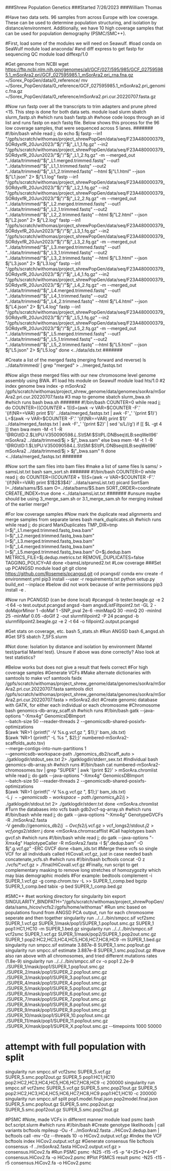 ###Shrew Population Genetics
###Started 7/26/2023
###William Thomas

#Have two data sets. 96 samples from across Europe with low coverage. These can be used to determine population structuring, and isolation by distance/environment. Additionally, we have 10 high coverage samples that can be used for population demography (PSMC/SMC++).



#First, load some of the modules we will need on Seawulf.
#load conda on SeaWulf
module load anaconda/
#and diff express to get fastp for sequencing QC
module load diffexp/1.0



#Get genome from NCBI
wget https://ftp.ncbi.nlm.nih.gov/genomes/all/GCF/027/595/985/GCF_027595985.1_mSorAra2.pri/GCF_027595985.1_mSorAra2.pri_rna.fna.gz ~/Sorex_PopGen/data/0_reference/
mv ~/Sorex_PopGen/data/0_reference/GCF_027595985.1_mSorAra2.pri_genomic.fna.gz ~/Sorex_PopGen/data/0_reference/mSorAra2.pri.cur.20220707.fasta.gz



#Now run fastp over all the transcripts to trim adapters and prune phred <15. This step is done for both data sets.
module load slurm
sbatch slurm_fastp.sh
#which runs
bash fastp.sh
#whose code loops through an id list and runs fastp on each fastq file. Below shows this process for the 96 low coverage samples, that were sequenced across 5 lanes.
#######
#!/bin/bash
while read j; do
        echo $j
        fastp --in1 "/gpfs/scratch/withomas/project_shrewPopGen/data/seq/F23A480000379_SORdyxfR_20Jun2023/"$j"/"$j"_L1_1.fq.gz" --in2 "/gpfs/scratch/withomas/project_shrewPopGen/data/seq/F23A480000379_SORdyxfR_20Jun2023/"$j"/"$j"_L1_2.fq.gz" -m --merged_out "../data/trimmed/"$j"_L1.merged.trimmed.fastq" --out1 "../data/trimmed/"$j"_L1_1.trimmed.fastq" --out2 "../data/trimmed/"$j"_L1_2.trimmed.fastq" --html $j"L1.html" --json $j"L1.json" 2> $j"L1.log"
        fastp --in1 "/gpfs/scratch/withomas/project_shrewPopGen/data/seq/F23A480000379_SORdyxfR_20Jun2023/"$j"/"$j"_L2_1.fq.gz" --in2 "/gpfs/scratch/withomas/project_shrewPopGen/data/seq/F23A480000379_SORdyxfR_20Jun2023/"$j"/"$j"_L2_2.fq.gz" -m --merged_out "../data/trimmed/"$j"_L2.merged.trimmed.fastq" --out1 "../data/trimmed/"$j"_L2_1.trimmed.fastq" --out2 "../data/trimmed/"$j"_L2_2.trimmed.fastq" --html $j"L2.html" --json $j"L2.json" 2> $j"L2.log"
        fastp --in1 "/gpfs/scratch/withomas/project_shrewPopGen/data/seq/F23A480000379_SORdyxfR_20Jun2023/"$j"/"$j"_L3_1.fq.gz" --in2 "/gpfs/scratch/withomas/project_shrewPopGen/data/seq/F23A480000379_SORdyxfR_20Jun2023/"$j"/"$j"_L3_2.fq.gz" -m --merged_out "../data/trimmed/"$j"_L3.merged.trimmed.fastq" --out1 "../data/trimmed/"$j"_L3_1.trimmed.fastq" --out2 "../data/trimmed/"$j"_L3_2.trimmed.fastq" --html $j"L3.html" --json $j"L3.json" 2> $j"L3.log"
        fastp --in1 "/gpfs/scratch/withomas/project_shrewPopGen/data/seq/F23A480000379_SORdyxfR_20Jun2023/"$j"/"$j"_L4_1.fq.gz" --in2 "/gpfs/scratch/withomas/project_shrewPopGen/data/seq/F23A480000379_SORdyxfR_20Jun2023/"$j"/"$j"_L4_2.fq.gz" -m --merged_out "../data/trimmed/"$j"_L4.merged.trimmed.fastq" --out1 "../data/trimmed/"$j"_L4_1.trimmed.fastq" --out2 "../data/trimmed/"$j"_L4_2.trimmed.fastq" --html $j"L4.html" --json $j"L4.json" 2> $j"L4.log"
        fastp --in1 "/gpfs/scratch/withomas/project_shrewPopGen/data/seq/F23A480000379_SORdyxfR_20Jun2023/"$j"/"$j"_L5_1.fq.gz" --in2 "/gpfs/scratch/withomas/project_shrewPopGen/data/seq/F23A480000379_SORdyxfR_20Jun2023/"$j"/"$j"_L5_2.fq.gz" -m --merged_out "../data/trimmed/"$j"_L5.merged.trimmed.fastq" --out1 "../data/trimmed/"$j"_L5_1.trimmed.fastq" --out2 "../data/trimmed/"$j"_L5_2.trimmed.fastq" --html $j"L5.html" --json $j"L5.json" 2> $j"L5.log"
done <../data/ids.txt
#######



#Create a list of the merged fastq (merging forward and reverse)
ls ../data/trimmed/ | grep "merged" > ../merged_fastqs.txt




#Now align these merged files with our new chromosome level genome assembly using BWA.
#1 load hts module on Seawulf
module load hts/1.0
#2 index genome
bwa index -p mSorAra2 /gpfs/scratch/withomas/project_shrew_genome/data/genomes/sorAra/mSorAra2.pri.cur.20220707.fasta 
#3 map to genome
sbatch slurm_bwa.sh
#which runs
bash bwa.sh
#######
#!/bin/bash
COUNTER=0
while read j; do
        COUNTER=$(( COUNTER + 1 ))
        S=$(awk -v VAR=$COUNTER -F'.' '{if(NR==VAR) print $1}' ../data/merged_fastqs.txt | awk -F'_' '{print $1}')
        L=$(awk -v VAR=$COUNTER -F'.' '{if(NR==VAR) print $1}' ../data/merged_fastqs.txt | awk -F'_' '{print $2}' | sed 's/L//g')
        if [[ $L -gt 4 ]]
        then
                bwa mem -M -t 1 -R '@RG\tID:2.$L\tPU:V350090598.$L.$S\tSM:$S\tPL:DNBseq\tLB:seqWell96' mSorAra2 ../data/trimmed/$j > $j"_bwa.sam"
        else
                bwa mem -M -t 1 -R '@RG\tID:1.$L\tPU:V350090584.$L.$S\tSM:$S\tPL:DNBseq\tLB:seqWell96' mSorAra2 ../data/trimmed/$j > $j"_bwa.sam"
        fi
done <../data/merged_fastqs.txt
#######



#Now sort the sam files into bam files
#make a list of same files
ls sams/ > samsList.txt
bash sam_sort.sh
#######
#!/bin/bash
COUNTER=0
while read j; do
        COUNTER=$(( COUNTER + 1 ))
        S=$(awk -v VAR=$COUNTER -F'.' '{if(NR==VAR) print $1$2$3$4}' ../data/samsList.txt)
        picard SortSam I=../data/sams/$S.sam O=../data/bams/$S.bam SORT_ORDER=coordinate CREATE_INDEX=true
done <../data/samsList.txt
#######
#unsure maybe should be using 3_merge_sam.sh or 3.1_merge_sam.sh for merging instead of the earlier merge? 





#For low coverage samples
#Now mark the duplicate read alignments and merge samples from separate lanes
bash mark_duplicates.sh
#which runs
while read j; do
        picard MarkDuplicates TMP_DIR=tmp I=$j"_L1.merged.trimmed.fastq_bwa.bam" I=$j"_L2.merged.trimmed.fastq_bwa.bam" I=$j"_L3.merged.trimmed.fastq_bwa.bam" I=$j"_L4.merged.trimmed.fastq_bwa.bam" I=$j"_L5.merged.trimmed.fastq_bwa.bam"  O=$j.dedup.bam METRICS_FILE=$j.dedup.metrics.txt REMOVE_DUPLICATES=false TAGGING_POLICY=All
done <bamsListpruned2.txt
#Low coverage
###Set up PCANGSD
module load git
git clone https://github.com/Rosemeis/pcangsd.git
cd pcangsd/
conda env create -f environment.yml
pip3 install --user -r requirements.txt
python setup.py build_ext --inplace
#below did not work because of write permissions
pip3 install -e .

#Now run PCANGSD (can be done local)
#pcangsd -b tester.beagle.gz -e 2 -t 64 -o test.output.pcangsd
angsd -bam angsdListFiltpoint2.txt -GL 2 -doMajorMinor 1 -doMaf 1 -SNP_pval 2e-6 -minMapQ 30 -minQ 20 -minInd 25 -minMaf 0.05 -doGlf 2 -out slurmfillpoint2 -P 24
pcangsd -b slurmfillpoint2.beagle.gz -e 2 -t 64 -o fillpoint2.output.pcangsd


#Get stats on coverage, etc.
bash 5_stats.sh
#Run ANGSD
bash 6_angsd.sh
#Get SFS
sbatch 7_SFS.slurm

#Not done: Isolation by distance and isolation by environment (Mantel test/partial Mantel test). Unsure if above was done correctly? Also look at test statistics?



#Below works but does not give a result that feels correct
#For high coverage samples
#Generate VCFs
#Make alternate dictionaries with samtools to make vcf
samtools faidx /gpfs/scratch/withomas/project_shrew_genome/data/genomes/sorAra/mSorAra2.pri.cur.20220707.fasta
samtools dict /gpfs/scratch/withomas/project_shrew_genome/data/genomes/sorAra/mSorAra2.pri.cur.20220707.fasta > mSorAra2.dict
#Create genomic database with GATK, for either each individual or each chromosome
#Chromosome
bash genomics-db-array_scaff.sh 
#which runs
#!/bin/bash
gatk --java-options "-Xmx4g" GenomicsDBImport \
      --batch-size 50 --reader-threads 2 --genomicsdb-shared-posixfs-optimizations \
      $(awk 'NR>1 {printf(" -V %s.g.vcf.gz ", $1);}' bam_ids.txt) \
      $(awk 'NR>1 {printf(" -L %s ", $2);}' numbered-mSorAra2-scaffolds_auto.tsv) \
      --merge-contigs-into-num-partitions 1 \
      --genomicsdb-workspace-path ./genomics_db2/scaff_auto > ./gatklogdir/stdout_sex.txt  2> ./gatklogdir/stderr_sex.txt
#Individual
bash genomics-db-array.sh 
#which runs
#!/bin/bash
cat numbered-mSorAra2-chromosomes.tsv | grep "SUPER" | awk '{print $2}' > mSorAra.chromlist
while read j; do
gatk --java-options "-Xmx4g" GenomicsDBImport \
      --batch-size 50 --reader-threads 2 --genomicsdb-shared-posixfs-optimizations \
      $(awk 'NR>1 {printf(" -V %s.g.vcf.gz ", $1);}' bam_ids.txt) \
      -L $j \
      --genomicsdb-workspace-path ./genomics_db2/$j > ./gatklogdir/stdout.txt  2> ./gatklogdir/stderr.txt
done <mSorAra.chromlist
#Turn the databases into vcfs
bash gdb2vcf-sg-array.sh
#which runs
#!/bin/bash
while read j; do
        gatk --java-options "-Xmx4g" GenotypeGVCFs \
        -R ./mSorAra2.fasta \
        -V gendb://genomics_db2/$j \
        -O vcfs2/$j.vcf.gz > vcf_longs2/stdout.$j 2> vcf_longs2/stderr.$j 
done <mSorAra.chromscafflist
#Call haplotypes
bash gvcf.sh
#which runs
#!/bin/bash
while read j; do
        gatk --java-options "-Xmx4g" HaplotypeCaller -R mSorAra2.fasta -I $j".dedup.bam" -O $j".g.vcf.gz" -ERC GVCF
done <bam_ids.txt
#Merge these vcfs so single VCF for all individuals called HiCovall.vcf.gz, just in case needed
bash concatenate_vcfs.sh
#which runs
#!/bin/bash
bcftools concat -O z ./vcfs/*.vcf.gz > ./final/HiCovall.vcf.gz
#Finally, run script to get complementary masking to remove long stretches of homozygozity which may bias demographic models
#For example:
bedtools complement -i SUPER_1.vcf.gz -g comp.chrom.tsv -L >> SUPER_1_comp.bed
bgzip SUPER_1_comp.bed
tabix -p bed SUPER_1_comp.bed.gz



#SMC++
#set working directory for singularity bin
export SINGULARITY_BINDPATH="/gpfs/scratch/withomas/project_shrewPopGen/data/sams_hicov/vcfs2:/gpfs/home/withomas"
#Run smc based on populations found from ANGSD PCA output, run for each chromosome seperate and then together
singularity run ../../../bin/smpcc.sif vcf2smc SUPER_1.vcf.gz SUPER_1/mask/pop1/SUPER_1.pop1out.smc.gz SUPER_1 pop1:HC1,HC10 -m SUPER_1.bed.gz
singularity run ../../../bin/smpcc.sif vcf2smc SUPER_1.vcf.gz SUPER_1/mask/pop2/SUPER_1.pop2out.smc.gz SUPER_1 pop2:HC2,HC3,HC4,HC5,HC6,HC7,HC8,HC9 -m SUPER_1.bed.gz
singularity run smpcc.sif estimate 3.887e-8 SUPER_1.smc.pop1out.gz
singularity run smpcc.sif estimate 3.887e-8 SUPER_1.smc.pop2out.gz
#have also ran above with all chromosomes, and tried different mutations rates (1.8e-9)
singularity run ../../../bin/smpcc.sif cv -o pop1 2.2e-9 ./SUPER_1/mask/pop1/SUPER_1.pop1out.smc.gz ./SUPER_2/mask/pop1/SUPER_2.pop1out.smc.gz ./SUPER_3/mask/pop1/SUPER_3.pop1out.smc.gz ./SUPER_4/mask/pop1/SUPER_4.pop1out.smc.gz ./SUPER_5/mask/pop1/SUPER_5.pop1out.smc.gz ./SUPER_6/mask/pop1/SUPER_6.pop1out.smc.gz ./SUPER_7/mask/pop1/SUPER_7.pop1out.smc.gz ./SUPER_8/mask/pop1/SUPER_8.pop1out.smc.gz ./SUPER_9/mask/pop1/SUPER_9.pop1out.smc.gz ./SUPER_10/mask/pop1/SUPER_10.pop1out.smc.gz ./SUPER_11/mask/pop1/SUPER_11.pop1out.smc.gz ./SUPER_X/mask/pop1/SUPER_X.pop1out.smc.gz --timepoints 1000 50000
# attempt with full population with split
singularity run smpcc.sif vcf2smc SUPER_5.vcf.gz SUPER_5.smc.pop12out.gz SUPER_5 pop1:HC1,HC10 pop2:HC2,HC3,HC4,HC5,HC6,HC7,HC8,HC9 -c 200000
singularity run smpcc.sif vcf2smc SUPER_5.vcf.gz SUPER_5.smc.pop21out.gz SUPER_5 pop2:HC2,HC3,HC4,HC5,HC6,HC7,HC8,HC9 pop1:HC1,HC10 -c 200000
singularity run smpcc.sif split pop1.model.final.json pop2model.final.json SUPER_5.smc.pop1out.gz SUPER_5.smc.pop2out.gz SUPER_5.smc.pop12out.gz SUPER_5.smc.pop21out.gz



#PSMC
#Note, made VCFs in different manner
module load psmc
bash bcf.script.slurm
#which runs
#!/bin/bash
#Create genotype likelihoods | call variants
bcftools mpileup -Ou -f ../mSorAra2.fasta ../HiCov2.dedup.bam | bcftools call -mv -Oz --threads 10 -o HiCov2.output.vcf.gz
#Index the VCF
bcftools index HiCov2.output.vcf.gz
#Generate consensus file
bcftools consensus -f ../mSorAra2.fasta HiCov2.output.vcf.gz > consensus.HiCov2.fa
#Run PSMC
psmc -N25 -t15 -r5 -p "4+25*2+4+6" consensus.HiCov2.fa -o HiCov2.psmc
#Plot PSMCS result
psmc -N25 -t15 -r5 consensus.HiCov2.fa -o HiCov2.psmc
